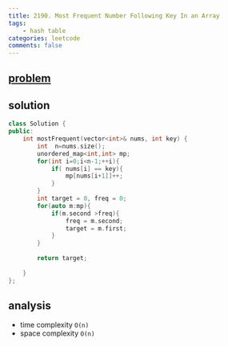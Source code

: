```yaml
---
title: 2190. Most Frequent Number Following Key In an Array
tags:
    - hash table
categories: leetcode
comments: false
---
```


## [problem](https://leetcode.com/problems/most-frequent-number-following-key-in-an-array/)


## solution
```c++
class Solution {
public:
    int mostFrequent(vector<int>& nums, int key) {
        int  n=nums.size();
        unordered_map<int,int> mp;
        for(int i=0;i<n-1;++i){
            if( nums[i] == key){
                mp[nums[i+1]]++;
            }
        }
        int target = 0, freq = 0;
        for(auto m:mp){
            if(m.second >freq){
                freq = m.second;
                target = m.first;
            }
        }
        
        return target;
        
    }
};
```
## analysis
- time complexity `O(n)`
- space complexity `O(n)`